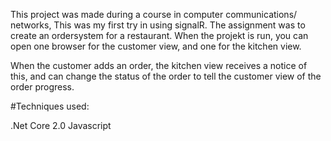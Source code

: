 
This project was made during a course in computer communications/ networks,
This was my first try in using signalR. The assignment was to create an ordersystem for a restaurant.
When the projekt is run, you can open one browser for the customer view, and one for the kitchen view.

When the customer adds an order, the kitchen view receives a notice of this, and can change the status
of the order to tell the customer view of the order progress.

#Techniques used:

.Net Core 2.0
Javascript


